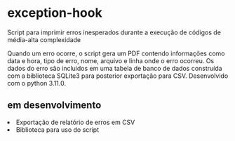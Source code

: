 # exception-hook
Script para imprimir erros inesperados durante a execução de códigos de média-alta complexidade

Quando um erro ocorre, o script gera um PDF contendo informações como data e hora, tipo de erro, nome, arquivo e linha onde o erro ocorreu. Os dados do erro são incluidos em uma tabela de banco de dados construída com a biblioteca SQLite3 para posterior exportação para CSV. Desenvolvido com o python 3.11.0.

## em desenvolvimento

<li> Exportação de relatório de erros em CSV
<li> Biblioteca para uso do script
